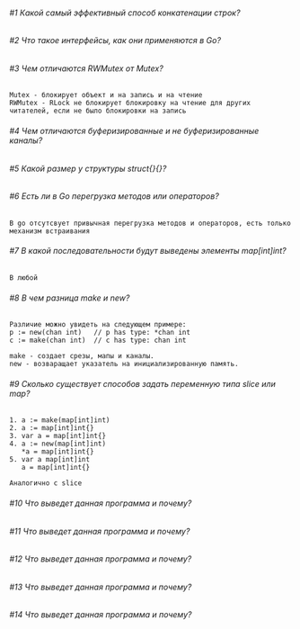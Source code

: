 ###### #1 Какой самый эффективный способ конкатенации строк?

###### #2 Что такое интерфейсы, как они применяются в Go?

###### #3 Чем отличаются RWMutex от Mutex?

    Mutex - блокирует объект и на запись и на чтение
    RWMutex - RLock не блокирует блокировку на чтение для других читателей, если не было блокировки на запись  

###### #4 Чем отличаются буферизированные и не буферизированные каналы?

###### #5 Какой размер у структуры struct{}{}?

###### #6 Есть ли в Go перегрузка методов или операторов?

    В go отсутсвует привычная перегрузка методов и операторов, есть только механизм встраивания

###### #7 В какой последовательности будут выведены элементы map[int]int?

    В любой

###### #8 В чем разница make и new?

    Различие можно увидеть на следующем примере:  
    p := new(chan int)   // p has type: *chan int   
    c := make(chan int)  // c has type: chan int
    
    make - создает срезы, мапы и каналы.  
    new - возваращает указатель на инициализированную память.  

###### #9 Сколько существует способов задать переменную типа slice или map?

    1. a := make(map[int]int)
    2. a := map[int]int{}
    3. var a = map[int]int{}
    4. a := new(map[int]int)
       *a = map[int]int{} 
    5. var a map[int]int
       a = map[int]int{}

    Аналогично с slice

###### #10 Что выведет данная программа и почему?

###### #11 Что выведет данная программа и почему?

###### #12 Что выведет данная программа и почему?

###### #13 Что выведет данная программа и почему?

###### #14 Что выведет данная программа и почему?

